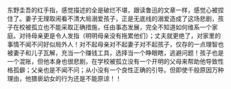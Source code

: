 东野圭吾的红手指，感觉描述的全是破烂不堪，跟读鲁迅的文章一样，感觉心被捏住了。妻子无理取闹看不清大局溺爱孩子，正是无底线的溺爱造成了这场悲剧，孩子在校被孤立也不能采取正确措施，任由事态发展，完全不知道如何维系一个家庭。对待母亲更是令人发指（明明母亲没有拖累他们）；丈夫就更绝了，对家里的事情不闻不问好似局外人！对不起母亲对不起妻子对不起孩子，仅存的一点理智也被妻子和儿子瓦解，充当一个赚钱工具，选择当一个睁眼瞎，逃避问题！孩子也是一个混账，但他本身也很悲剧，在学校被孤立没有一个开明的父母来帮助他导致性格孤僻；父亲也是不闻不问；从小没有一个良性正确的引导。但即使千般原因万种理由，他猥亵幼女的行为还是不能原谅！！
